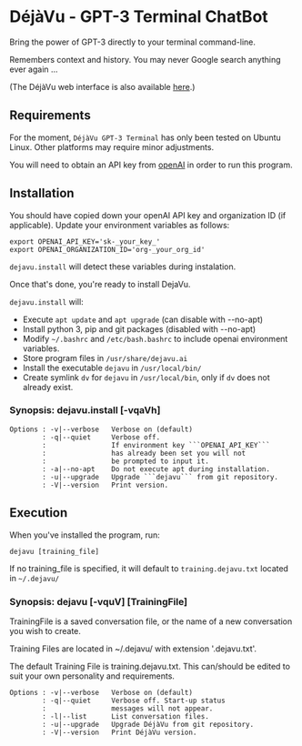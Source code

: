 # DéjàVu - GPT-3 Terminal ChatBot
Bring the power of GPT-3 directly to your terminal command-line.

Remembers context and history. You may never Google search anything ever again ...

(The DéjàVu web interface is also available [here](https://okusiassociates.com/dejavu/).)

## Requirements
For the moment, ```DéjàVu GPT-3 Terminal``` has only been tested on Ubuntu Linux.  Other platforms may require minor adjustments. 

You will need to obtain an API key from [openAI](https://openai.com/api/) in order to run this program.

## Installation
You should have copied down your openAI API key and organization ID (if applicable). Update your environment variables as follows:

```
export OPENAI_API_KEY='sk-_your_key_'
export OPENAI_ORGANIZATION_ID='org-_your_org_id'
```

```dejavu.install``` will detect these variables during instalation.

Once that's done, you're ready to install DejaVu. 

```dejavu.install``` will:

 - Execute ```apt update``` and ```apt upgrade``` (can disable with --no-apt)
 - Install python 3, pip and git packages (disabled with --no-apt)
 - Modify ```~/.bashrc``` and ```/etc/bash.bashrc``` to include openai environment variables.
 - Store program files in ```/usr/share/dejavu.ai```
 - Install the executable ```dejavu``` in ```/usr/local/bin/```
 - Create symlink ```dv``` for ```dejavu``` in ```/usr/local/bin```, only if ```dv``` does not already exist.

### Synopsis: dejavu.install \[-vqaVh\]
	Options : -v|--verbose   Verbose on (default)
	        : -q|--quiet     Verbose off. 
	        :                If environment key ```OPENAI_API_KEY```
	        :                has already been set you will not 
	        :                be prompted to input it.
	        : -a|--no-apt    Do not execute apt during installation.
	        : -u|--upgrade   Upgrade ```dejavu``` from git repository.
	        : -V|--version   Print version.

## Execution
When you've installed the program, run:

```
dejavu [training_file]
```

If no training_file is specified, it will default to ```training.dejavu.txt``` located in ```~/.dejavu/```

### Synopsis: dejavu \[-vquV\] \[TrainingFile\]
TrainingFile is a saved conversation file, or the name of a new conversation you wish to create.
 
Training Files are located in ~/.dejavu/ with extension '.dejavu.txt'.

The default Training File is training.dejavu.txt. This can/should be edited to suit your own personality and requirements.

	Options : -v|--verbose   Verbose on (default)
	        : -q|--quiet     Verbose off. Start-up status 
	        :                messages will not appear.
	        : -l|--list      List conversation files.
	        : -u|--upgrade   Upgrade DéjàVu from git repository.
	        : -V|--version   Print DéjàVu version.

